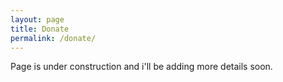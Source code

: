 ```yaml
---
layout: page
title: Donate
permalink: /donate/
---
```



Page is under construction and i'll be adding more details soon.
